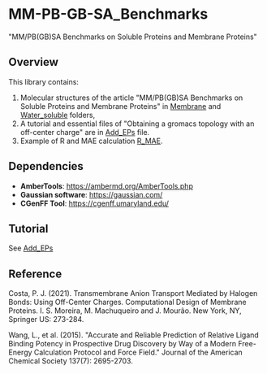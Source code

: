 # MM-PB-GB-SA_Benchmarks

"MM/PB(GB)SA Benchmarks on Soluble Proteins and Membrane Proteins"

## Overview

This library contains:
1. Molecular structures of the article "MM/PB(GB)SA Benchmarks on Soluble Proteins and Membrane Proteins" in [Membrane](https://github.com/shiyu-wangbyte/MM-PB-GB-SA_Benchmarks/tree/main/Membrane) and [Water_soluble](https://github.com/shiyu-wangbyte/MM-PB-GB-SA_Benchmarks/tree/main/Water_soluble) folders,
2. A tutorial and essential files of "Obtaining a gromacs topology with an off-center charge" are in [Add_EPs](https://github.com/shiyu-wangbyte/MM-PB-GB-SA_Benchmarks/blob/main/tutorial.md) file.
3. Example of R and MAE calculation [R_MAE](https://github.com/shiyu-wangbyte/MM-PB-GB-SA_Benchmarks/tree/main/demo).

## Dependencies

* **AmberTools**: https://ambermd.org/AmberTools.php
* **Gaussian software**: https://gaussian.com/
* **CGenFF Tool**: https://cgenff.umaryland.edu/

## Tutorial

See  [Add_EPs](https://github.com/shiyu-wangbyte/MM-PB-GB-SA_Benchmarks/blob/main/demo/RESP_EP/tutorial.md)

## Reference

Costa, P. J. (2021). Transmembrane Anion Transport Mediated by Halogen Bonds: Using Off-Center Charges. Computational Design of Membrane Proteins. I. S. Moreira, M. Machuqueiro and J. Mourão. New York, NY, Springer US: 273-284.

Wang, L., et al. (2015). "Accurate and Reliable Prediction of Relative Ligand Binding Potency in Prospective Drug Discovery by Way of a Modern Free-Energy Calculation Protocol and Force Field." Journal of the American Chemical Society 137(7): 2695-2703.
